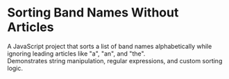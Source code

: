 # Sorting Band Names Without Articles

A JavaScript project that sorts a list of band names alphabetically while ignoring leading articles like "a", "an", and "the".  
Demonstrates string manipulation, regular expressions, and custom sorting logic.
